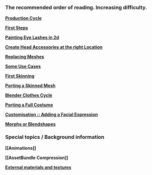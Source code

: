 ### The recommended order of reading. Increasing difficulty.

**[Production Cycle](https://github.com/enimaroah-cubic/Sb3UGS/wiki/Production-Cycle)**

**[First Steps](https://github.com/enimaroah-cubic/Sb3UGS/wiki/First-Steps)**

**[Painting Eye Lashes in 2d](https://github.com/enimaroah/SB3Utility/wiki/Painting-Eye-Lashes-in-2d)**  

**[Create Head Accessories at the right Location](https://github.com/enimaroah-cubic/Sb3UGS/wiki/Create-Head-Accessories-at-the-right-Location-for-HS2)**

**[Replacing Meshes](https://github.com/enimaroah-cubic/Sb3UGS/wiki/Replacing-Meshes)**

**[Some Use Cases](https://github.com/enimaroah-cubic/Sb3UGS/wiki/Some-use-cases)**

**[First Skinning](https://github.com/enimaroah-cubic/Sb3UGS/wiki/First-Skinning)**

**[Porting a Skinned Mesh](https://github.com/enimaroah-cubic/Sb3UGS/wiki/Porting-a-Skinned-Mesh)**

**[Blender Clothes Cycle](https://github.com/enimaroah-cubic/Sb3UGS/wiki/Blender-Clothes-Cycle)**

**[Porting a Full Costume](https://github.com/enimaroah-cubic/Sb3UGS/wiki/Porting-a-Full-Costume)**

**[Customisation :: Adding a Facial Expression](https://github.com/enimaroah-cubic/Sb3UGS/wiki/Customisation-::--Adding-a-Facial-Expression)**

**[Morphs or Blendshapes](https://github.com/enimaroah-cubic/Sb3UGS/wiki/Morphs-or-Blendshapes)**

### Special topics / Background information
**[[Animations]]**

**[[AssetBundle Compression]]**

**[External materials and textures](https://github.com/enimaroah-cubic/Sb3UGS/wiki/Small-excursion-about-external-materials-and-textures)**